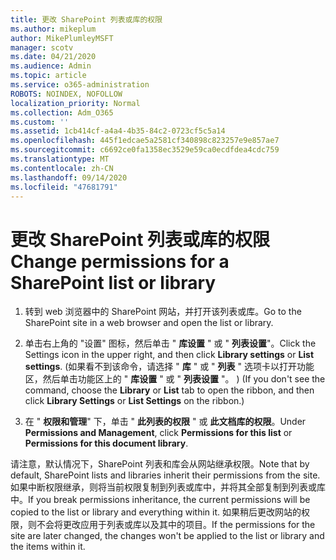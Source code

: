 ```yaml
---
title: 更改 SharePoint 列表或库的权限
ms.author: mikeplum
author: MikePlumleyMSFT
manager: scotv
ms.date: 04/21/2020
ms.audience: Admin
ms.topic: article
ms.service: o365-administration
ROBOTS: NOINDEX, NOFOLLOW
localization_priority: Normal
ms.collection: Adm_O365
ms.custom: ''
ms.assetid: 1cb414cf-a4a4-4b35-84c2-0723cf5c5a14
ms.openlocfilehash: 445f1edcae5a2581cf340898c823257e9e857ae7
ms.sourcegitcommit: c6692ce0fa1358ec3529e59ca0ecdfdea4cdc759
ms.translationtype: MT
ms.contentlocale: zh-CN
ms.lasthandoff: 09/14/2020
ms.locfileid: "47681791"
---
```

# <a name="change-permissions-for-a-sharepoint-list-or-library"></a><span data-ttu-id="faa1b-102">更改 SharePoint 列表或库的权限</span><span class="sxs-lookup"><span data-stu-id="faa1b-102">Change permissions for a SharePoint list or library</span></span>

1. <span data-ttu-id="faa1b-103">转到 web 浏览器中的 SharePoint 网站，并打开该列表或库。</span><span class="sxs-lookup"><span data-stu-id="faa1b-103">Go to the SharePoint site in a web browser and open the list or library.</span></span>
    
2. <span data-ttu-id="faa1b-104">单击右上角的 "设置" 图标，然后单击 " **库设置** " 或 " **列表设置**"。</span><span class="sxs-lookup"><span data-stu-id="faa1b-104">Click the Settings icon in the upper right, and then click **Library settings** or **List settings**.</span></span> <span data-ttu-id="faa1b-105"> (如果看不到该命令，请选择 " **库** " 或 " **列表** " 选项卡以打开功能区，然后单击功能区上的 " **库设置** " 或 " **列表设置** "。 ) </span><span class="sxs-lookup"><span data-stu-id="faa1b-105">(If you don't see the command, choose the **Library** or **List** tab to open the ribbon, and then click **Library Settings** or **List Settings** on the ribbon.)</span></span> 
    
3. <span data-ttu-id="faa1b-106">在 " **权限和管理**" 下，单击 " **此列表的权限** " 或 **此文档库的权限**。</span><span class="sxs-lookup"><span data-stu-id="faa1b-106">Under **Permissions and Management**, click **Permissions for this list** or **Permissions for this document library**.</span></span>
    
<span data-ttu-id="faa1b-107">请注意，默认情况下，SharePoint 列表和库会从网站继承权限。</span><span class="sxs-lookup"><span data-stu-id="faa1b-107">Note that by default, SharePoint lists and libraries inherit their permissions from the site.</span></span> <span data-ttu-id="faa1b-108">如果中断权限继承，则将当前权限复制到列表或库中，并将其全部复制到列表或库中。</span><span class="sxs-lookup"><span data-stu-id="faa1b-108">If you break permissions inheritance, the current permissions will be copied to the list or library and everything within it.</span></span> <span data-ttu-id="faa1b-109">如果稍后更改网站的权限，则不会将更改应用于列表或库以及其中的项目。</span><span class="sxs-lookup"><span data-stu-id="faa1b-109">If the permissions for the site are later changed, the changes won't be applied to the list or library and the items within it.</span></span>
  

